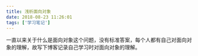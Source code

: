 ```yaml
---
title: 浅析面向对象
date: 2018-08-23 11:26:01
tags: ['学习笔记']
---
```


一直以来关于什么是面向对象这个问题，没有标准答案，每个人都有自己对面向对象的理解，故写下博客记录自己学习时对面向对象的理解。
